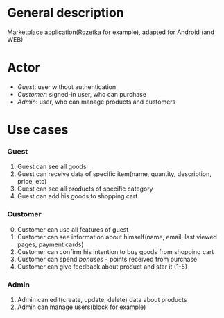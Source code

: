 # General description
Marketplace application(Rozetka for example), adapted for Android (and WEB)

# Actor
- *Guest*: user without authentication
- *Customer*: signed-in user, who can purchase
- *Admin*: user, who can manage products and customers

# Use cases
### Guest
1) Guest can see all goods
2) Guest can receive data of specific item(name, quantity, description, price, etc)
3) Guest can see all products of specific category
4) Guest can add his goods to shopping cart

### Customer
0) Customer can use all features of guest
1) Customer can see information about himself(name, email, last viewed pages, payment cards)
2) Customer can confirm his intention to buy goods from shopping cart
3) Customer can spend *bonuses* - points received from purchase
4) Customer can give feedback about product and star it (1-5)

### Admin
1) Admin can edit(create, update, delete) data about products 
2) Admin can manage users(block for example)

